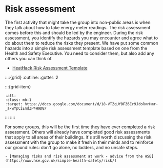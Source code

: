 # Risk assessment






The first activity that might take the group into non-public areas is when they talk about how to take energy meter readings.  The risk assessment comes before this and should be led by the engineer.   During the risk assessment, you identify the hazards you may encounter and agree what to do about them to reduce the risks they present. We have put some common hazards into a simple risk assessment template based on one from the Health and Safety Executive.  You need to consider them, but also add any others you can think of.   

- [HeatHack Risk Assessment Template](https://docs.google.com/document/d/18-VTZqUYDFZ6Er9JdoRvrHmr-_a-wYpCiEndZP4H9D8/)

::::{grid} 
:outline:
:gutter: 2


:::{grid-item} 
```{image} risk-assessment-template.png
:alt: 
:class: mb-1
:target: https://docs.google.com/document/d/18-VTZqUYDFZ6Er9JdoRvrHmr-_a-wYpCiEndZP4H9D8/

```
:::
::::

For some groups, this will be the first time they have ever completed a risk assessment.  Others will already have completed good risk assessments that apply to all areas of their buildings.  It's still worth discussing the risk assessment with the group to make it fresh in their minds and to reinforce our ground rules: don't go alone, no ladders, and no unsafe steps.







```{admonition} Further reading
- [Managing risks and risk assessment at work - advice from the HSE](https://www.hse.gov.uk/simple-health-safety/risk/)
```
 
